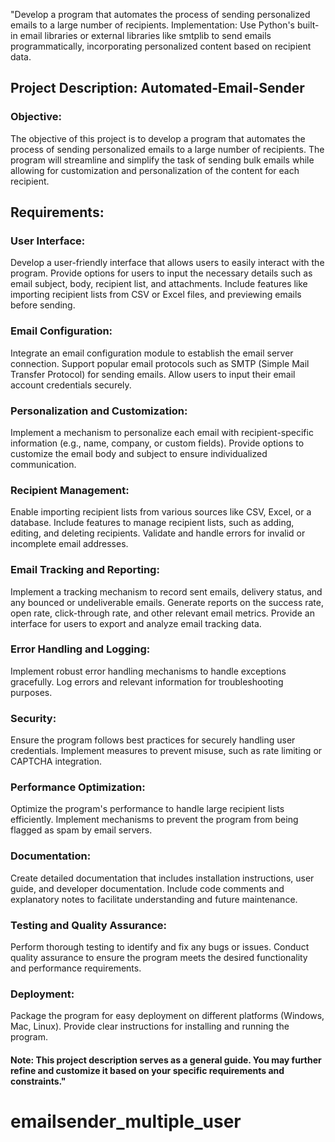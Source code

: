 "Develop a program that automates the process of sending personalized emails to a large number of recipients. Implementation: Use Python's built-in email libraries or external libraries like smtplib to send emails programmatically, incorporating personalized content based on recipient data.
## Project Description: Automated-Email-Sender

### Objective:
The objective of this project is to develop a program that automates the process of sending personalized emails to a large number of recipients. The program will streamline and simplify the task of sending bulk emails while allowing for customization and personalization of the content for each recipient.

## Requirements:

### User Interface:

Develop a user-friendly interface that allows users to easily interact with the program.
Provide options for users to input the necessary details such as email subject, body, recipient list, and attachments.
Include features like importing recipient lists from CSV or Excel files, and previewing emails before sending.
### Email Configuration:

Integrate an email configuration module to establish the email server connection.
Support popular email protocols such as SMTP (Simple Mail Transfer Protocol) for sending emails.
Allow users to input their email account credentials securely.
### Personalization and Customization:

Implement a mechanism to personalize each email with recipient-specific information (e.g., name, company, or custom fields).
Provide options to customize the email body and subject to ensure individualized communication.
### Recipient Management:

Enable importing recipient lists from various sources like CSV, Excel, or a database.
Include features to manage recipient lists, such as adding, editing, and deleting recipients.
Validate and handle errors for invalid or incomplete email addresses.
### Email Tracking and Reporting:

Implement a tracking mechanism to record sent emails, delivery status, and any bounced or undeliverable emails.
Generate reports on the success rate, open rate, click-through rate, and other relevant email metrics.
Provide an interface for users to export and analyze email tracking data.
### Error Handling and Logging:

Implement robust error handling mechanisms to handle exceptions gracefully.
Log errors and relevant information for troubleshooting purposes.
### Security:

Ensure the program follows best practices for securely handling user credentials.
Implement measures to prevent misuse, such as rate limiting or CAPTCHA integration.
### Performance Optimization:

Optimize the program's performance to handle large recipient lists efficiently.
Implement mechanisms to prevent the program from being flagged as spam by email servers.
### Documentation:

Create detailed documentation that includes installation instructions, user guide, and developer documentation.
Include code comments and explanatory notes to facilitate understanding and future maintenance.
### Testing and Quality Assurance:

Perform thorough testing to identify and fix any bugs or issues.
Conduct quality assurance to ensure the program meets the desired functionality and performance requirements.
### Deployment:

Package the program for easy deployment on different platforms (Windows, Mac, Linux).
Provide clear instructions for installing and running the program.
#### Note: This project description serves as a general guide. You may further refine and customize it based on your specific requirements and constraints."
# emailsender_multiple_user
